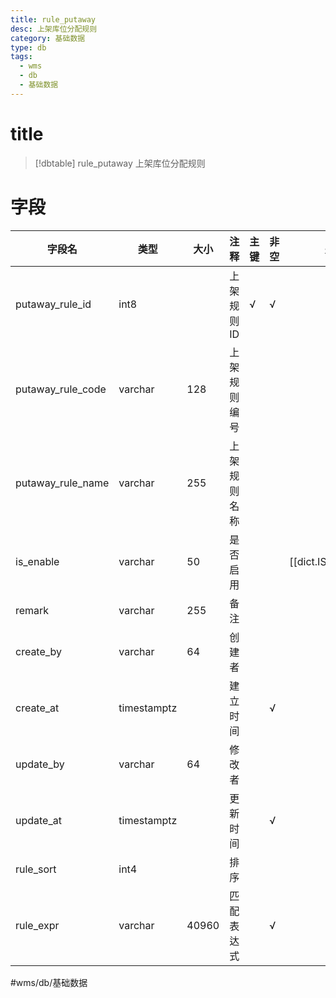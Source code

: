 ```yaml
---
title: rule_putaway
desc: 上架库位分配规则
category: 基础数据
type: db
tags:
  - wms
  - db
  - 基础数据
---
```


# title
>[!dbtable] rule_putaway
> 上架库位分配规则

# 字段
| 字段名 | 类型 | 大小 | 注释 | 主键 | 非空 | 关联 |
| --- | --- | --- | --- | --- | --- | --- |
| putaway_rule_id | int8 |  | 上架规则ID | √ | √ |  |
| putaway_rule_code | varchar | 128 | 上架规则编号 |  |  |  |
| putaway_rule_name | varchar | 255 | 上架规则名称 |  |  |  |
| is_enable | varchar | 50 | 是否启用 |  |  | [[dict.IS_ENABLE]] |
| remark | varchar | 255 | 备注 |  |  |  |
| create_by | varchar | 64 | 创建者 |  |  |  |
| create_at | timestamptz |  | 建立时间 |  | √ |  |
| update_by | varchar | 64 | 修改者 |  |  |  |
| update_at | timestamptz |  | 更新时间 |  | √ |  |
| rule_sort | int4 |  | 排序 |  |  |  |
| rule_expr | varchar | 40960 | 匹配表达式 |  | √ |  |
#wms/db/基础数据
